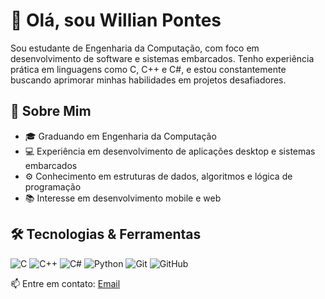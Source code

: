 # 👋 Olá, sou Willian Pontes

Sou estudante de Engenharia da Computação, com foco em desenvolvimento de software e sistemas embarcados. Tenho experiência prática em linguagens como C, C++ e C#, e estou constantemente buscando aprimorar minhas habilidades em projetos desafiadores.

## 🧠 Sobre Mim

- 🎓 Graduando em Engenharia da Computação
- 💻 Experiência em desenvolvimento de aplicações desktop e sistemas embarcados
- ⚙️ Conhecimento em estruturas de dados, algoritmos e lógica de programação
- 📚 Interesse em desenvolvimento mobile e web


## 🛠️ Tecnologias & Ferramentas

![C](https://img.shields.io/badge/C-00599C?style=for-the-badge&logo=c&logoColor=white)
![C++](https://img.shields.io/badge/C++-00599C?style=for-the-badge&logo=c%2B%2B&logoColor=white)
![C#](https://img.shields.io/badge/C%23-239120?style=for-the-badge&logo=c-sharp&logoColor=white)
![Python](https://img.shields.io/badge/Python-3776AB?style=for-the-badge&logo=python&logoColor=white)
![Git](https://img.shields.io/badge/Git-F05032?style=for-the-badge&logo=git&logoColor=white)
![GitHub](https://img.shields.io/badge/GitHub-181717?style=for-the-badge&logo=github&logoColor=white)

📫 Entre em contato: [Email](qtgwillianp2005@gmail.com)
